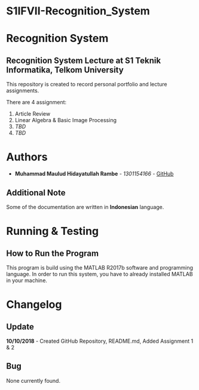 # S1IFVII-Recognition_System
# Recognition System
## Recognition System Lecture at S1 Teknik Informatika, Telkom University

This repository is created to record personal portfolio and lecture assignments.

There are 4 assignment:
1. Article Review
2. Linear Algebra & Basic Image Processing
3. _TBD_
4. _TBD_

# Authors
* __Muhammad Maulud Hidayatullah Rambe__ - _1301154166_ - [GitHub](https://github.com/mmauludhr)

## Additional Note
Some of the documentation are written in __Indonesian__ language.

# Running & Testing
## How to Run the Program
This program is build using the MATLAB R2017b software and programming language. In order to run this system, you have to already installed MATLAB in your machine.

# Changelog
## Update
__10/10/2018__ - Created GitHub Repository, README.md, Added Assignment 1 & 2  

## Bug
 None currently found.
